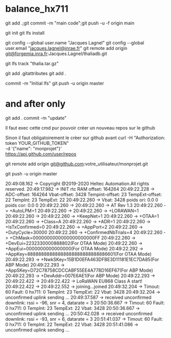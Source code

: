# balance_hx711


git add .;git commit -m "main code";git push -u -f origin main


git init
git lfs install

git config --global user.name "Jacques Lagnel"
git config --global user.email "jacques.lagnel@inrae.fr"
git remote add origin git@forgemia.inra.fr:Jacques.Lagnel/thaliadb.git

git lfs track "thalia.tar.gz"

git add .gitattributes
git add .

commit -m "Initial lfs"
git push -u origin master


# and after only

git add .
commit -m "update"

Il faut exec cette cmd pur pouvoir créer un nouveau repos sur le github

Sinon il faut obligatoirement le crèer sur github avant 
curl -H "Authorization: token YOUR_GITHUB_TOKEN" \
     -d '{"name": "monprojet"}' \
     https://api.github.com/user/repos

git remote add origin git@github.com:votre_utilisateur/monprojet.git


git push -u origin master






20:49:08.162 -> Copyright @2019-2020 Heltec Automation.All rights reserved.
20:49:17.982 -> INIT rtc RAM offset: 164264
20:49:22.228 -> ADC-offset:	164264	Vbat-offset:	3428	Tempint-offset:	23	TempExt-offset:	22	TempInt:	23	TempExt:	22
20:49:22.260 -> 	Vbat:	3428	poids ori:	0.0	0	poids cor:	0.0	0
20:49:22.260 -> 
20:49:22.260 -> AT Rev 1.3
20:49:22.260 -> +AutoLPM=1
20:49:22.260 -> 
20:49:22.260 -> +LORAWAN=1
20:49:22.260 -> 
20:49:22.260 -> +KeepNet=1
20:49:22.260 -> +OTAA=1
20:49:22.260 -> +Class=A
20:49:22.260 -> +ADR=1
20:49:22.260 -> +IsTxConfirmed=0
20:49:22.260 -> +AppPort=2
20:49:22.260 -> +DutyCycle=30000
20:49:22.260 -> +ConfirmedNbTrials=4
20:49:22.260 -> +ChMask=0000000000000000000000FF
20:49:22.260 -> +DevEui=2232330000888802(For OTAA Mode)
20:49:22.260 -> +AppEui=0000000000000000(For OTAA Mode)
20:49:22.292 -> +AppKey=88888888888888888888888888886601(For OTAA Mode)
20:49:22.293 -> +NwkSKey=15B1D0EFA463DFBE3D11181E1EC7DA85(For ABP Mode)
20:49:22.293 -> +AppSKey=D72C78758CDCCABF55EE4A778D16EF67(For ABP Mode)
20:49:22.293 -> +DevAddr=007E6AE1(For ABP Mode)
20:49:22.293 -> 
20:49:22.422 -> 
20:49:22.422 -> LoRaWAN EU868 Class A start!
20:49:22.422 -> 
20:49:22.552 -> joining...joined
20:49:32.204 -> Timout:	60	Fault:	0	hx711:	0	TempInt:	23	TempExt:	22	Vbat:	3428
20:49:32.204 -> unconfirmed uplink sending ...
20:49:37.587 -> received unconfirmed downlink: rssi = -96, snr = 4, datarate = 3
20:50:36.667 -> Timout:	60	Fault:	0	hx711:	0	TempInt:	23	TempExt:	22	Vbat:	3428
20:50:36.667 -> unconfirmed uplink sending ...
20:50:42.028 -> received unconfirmed downlink: rssi = -93, snr = 6, datarate = 3
20:51:41.037 -> Timout:	60	Fault:	0	hx711:	0	TempInt:	22	TempExt:	22	Vbat:	3428
20:51:41.086 -> unconfirmed uplink sending ...
